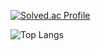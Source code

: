 [![Solved.ac Profile](http://mazassumnida.wtf/api/v2/generate_badge?boj=devanys)](https://solved.ac/devanys/)

![Top Langs](https://github-readme-stats.vercel.app/api/top-langs/?username=YoseopLee&layout=compact&theme=synthwave)
